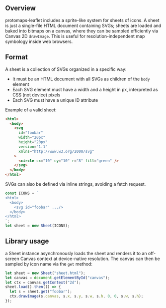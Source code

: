 ## Overview

protomaps-leaflet includes a sprite-like system for sheets of icons. A sheet is just a single-file HTML document containing SVGs; sheets are loaded and baked into bitmaps on a canvas, where they can be sampled efficiently via Canvas 2D `drawImage`. This is useful for resolution-independent map symbology inside web browsers.

## Format

A sheet is a collection of SVGs organized in a specific way:

- It must be an HTML document with all SVGs as children of the `body` element
- Each SVG element must have a width and a height in px, interpreted as CSS (not device) pixels
- Each SVG must have a unique ID attribute

Example of a valid sheet:

```html
<html>
  <body>
    <svg
      id="foobar"
      width="20px"
      height="20px"
      version="1.1"
      xmlns="http://www.w3.org/2000/svg"
    >
      <circle cx="10" cy="10" r="8" fill="green" />
    </svg>
  </body>
</html>
```

SVGs can also be defined via inline strings, avoiding a fetch request.

```js
const ICONS = `
<html>
  <body>
    <svg id="foobar" .../>
  </body>
</html>
`;
let sheet = new Sheet(ICONS);
```

## Library usage

a Sheet instance asynchronously loads the sheet and renders it to an off-screen Canvas context at device-native resolution. The canvas can then be sampled by icon name via the `get` method:

```js
let sheet = new Sheet("sheet.html");
let canvas = document.getElementById("canvas");
let ctx = canvas.getContext("2d");
sheet.load().then(() => {
  let s = sheet.get("foobar");
  ctx.drawImage(s.canvas, s.x, s.y, s.w, s.h, 0, 0, s.w, s.h);
});
```
